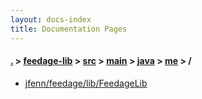 ```yaml
---
layout: docs-index
title: Documentation Pages
---
```

#### [.](./../../../../../index) > [feedage-lib](./../../../../index) > [src](./../../../index) > [main](./../../index) > [java](./../index) > [me](./index) > **/**

- [jfenn/feedage/lib/FeedageLib](jfenn/feedage/lib/FeedageLib)
